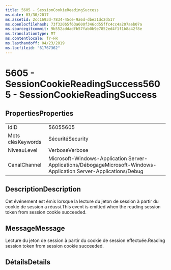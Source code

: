 ```yaml
---
title: 5605 - SessionCookieReadingSuccess
ms.date: 03/30/2017
ms.assetid: 2cc1693d-7834-45ce-9a6d-dbe31dc2d517
ms.openlocfilehash: 73f320b5f63a600f346cd55ffc4cc4a207aeb07a
ms.sourcegitcommit: 9b552addadfb57fab0b9e7852ed4f1f1b8a42f8e
ms.translationtype: MT
ms.contentlocale: fr-FR
ms.lasthandoff: 04/23/2019
ms.locfileid: "61767362"
---
```

# <a name="5605---sessioncookiereadingsuccess"></a><span data-ttu-id="74866-102">5605 - SessionCookieReadingSuccess</span><span class="sxs-lookup"><span data-stu-id="74866-102">5605 - SessionCookieReadingSuccess</span></span>
## <a name="properties"></a><span data-ttu-id="74866-103">Properties</span><span class="sxs-lookup"><span data-stu-id="74866-103">Properties</span></span>  
  
|||  
|-|-|  
|<span data-ttu-id="74866-104">Id</span><span class="sxs-lookup"><span data-stu-id="74866-104">ID</span></span>|<span data-ttu-id="74866-105">5605</span><span class="sxs-lookup"><span data-stu-id="74866-105">5605</span></span>|  
|<span data-ttu-id="74866-106">Mots clés</span><span class="sxs-lookup"><span data-stu-id="74866-106">Keywords</span></span>|<span data-ttu-id="74866-107">Sécurité</span><span class="sxs-lookup"><span data-stu-id="74866-107">Security</span></span>|  
|<span data-ttu-id="74866-108">Niveau</span><span class="sxs-lookup"><span data-stu-id="74866-108">Level</span></span>|<span data-ttu-id="74866-109">Verbose</span><span class="sxs-lookup"><span data-stu-id="74866-109">Verbose</span></span>|  
|<span data-ttu-id="74866-110">Canal</span><span class="sxs-lookup"><span data-stu-id="74866-110">Channel</span></span>|<span data-ttu-id="74866-111">Microsoft-Windows-Application Server-Applications/Débogage</span><span class="sxs-lookup"><span data-stu-id="74866-111">Microsoft-Windows-Application Server-Applications/Debug</span></span>|  
  
## <a name="description"></a><span data-ttu-id="74866-112">Description</span><span class="sxs-lookup"><span data-stu-id="74866-112">Description</span></span>  
 <span data-ttu-id="74866-113">Cet événement est émis lorsque la lecture du jeton de session à partir du cookie de session a réussi.</span><span class="sxs-lookup"><span data-stu-id="74866-113">This event is emitted when the reading session token from session cookie succeeded.</span></span>  
  
## <a name="message"></a><span data-ttu-id="74866-114">Message</span><span class="sxs-lookup"><span data-stu-id="74866-114">Message</span></span>  
 <span data-ttu-id="74866-115">Lecture du jeton de session à partir du cookie de session effectuée.</span><span class="sxs-lookup"><span data-stu-id="74866-115">Reading session token from session cookie succeeded.</span></span>  
  
## <a name="details"></a><span data-ttu-id="74866-116">Détails</span><span class="sxs-lookup"><span data-stu-id="74866-116">Details</span></span>
